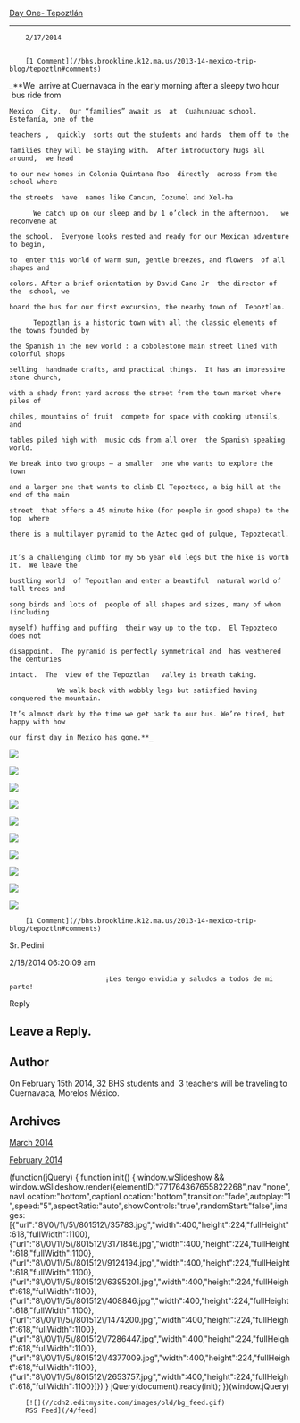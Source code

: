[Day One- Tepoztlán](//bhs.brookline.k12.ma.us/2013-14-mexico-trip-blog/tepoztln)

			
--------------------------------------------------------------------------------------

		2/17/2014
	

		[1 Comment](//bhs.brookline.k12.ma.us/2013-14-mexico-trip-blog/tepoztln#comments)
	

_**We  arrive at Cuernavaca in the early morning after a sleepy two hour  bus ride from   
  
    Mexico  City.  Our “families” await us  at  Cuahunauac school.  Estefanía, one of the   
  
    teachers ,  quickly  sorts out the students and hands  them off to the   
  
    families they will be staying with.  After introductory hugs all around,  we head    
  
    to our new homes in Colonia Quintana Roo  directly  across from the school where   
  
    the streets  have  names like Cancun, Cozumel and Xel-ha   
  
          We catch up on our sleep and by 1 o’clock in the afternoon,   we reconvene at   
  
    the school.  Everyone looks rested and ready for our Mexican adventure to begin,     
  
    to  enter this world of warm sun, gentle breezes, and flowers  of all shapes and   
  
    colors. After a brief orientation by David Cano Jr  the director of the  school, we   
  
    board the bus for our first excursion, the nearby town of  Tepoztlan.  
  
          Tepoztlan is a historic town with all the classic elements of the towns founded by  
  
    the Spanish in the new world : a cobblestone main street lined with colorful shops  
  
    selling  handmade crafts, and practical things.  It has an impressive stone church,   
  
    with a shady front yard across the street from the town market where piles of    
  
    chiles, mountains of fruit  compete for space with cooking utensils, and   
  
    tables piled high with  music cds from all over  the Spanish speaking world.   
  
    We break into two groups – a smaller  one who wants to explore the town  
  
    and a larger one that wants to climb El Tepozteco, a big hill at the end of the main   
  
    street  that offers a 45 minute hike (for people in good shape) to the top  where  
  
    there is a multilayer pyramid to the Aztec god of pulque, Tepoztecatl.     
  
    It’s a challenging climb for my 56 year old legs but the hike is worth it.  We leave the   
  
    bustling world  of Tepoztlan and enter a beautiful  natural world of tall trees and   
  
    song birds and lots of  people of all shapes and sizes, many of whom (including   
  
    myself) huffing and puffing  their way up to the top.  El Tepozteco  does not   
  
    disappoint.  The pyramid is perfectly symmetrical and  has weathered the centuries   
  
    intact.  The  view of the Tepoztlan   valley is breath taking.    
  
                We walk back with wobbly legs but satisfied having conquered the mountain.    
  
    It’s almost dark by the time we get back to our bus. We’re tired, but happy with how   
  
    our first day in Mexico has gone.**_    

[![](/uploads/8/0/1/5/801512/4611460.jpg)](/uploads/8/0/1/5/801512/4611460_orig.jpg)

[![](/uploads/8/0/1/5/801512/1075571.jpg)](/uploads/8/0/1/5/801512/1075571_orig.jpg)

[![](/uploads/8/0/1/5/801512/3109.jpg)](/uploads/8/0/1/5/801512/3109_orig.jpg)

[![](/uploads/8/0/1/5/801512/8397355.jpg)](/uploads/8/0/1/5/801512/8397355_orig.jpg)

[![](/uploads/8/0/1/5/801512/9964190.jpg)](/uploads/8/0/1/5/801512/9964190_orig.jpg)

[![](/uploads/8/0/1/5/801512/1937640.jpg)](/uploads/8/0/1/5/801512/1937640_orig.jpg)

[![](/uploads/8/0/1/5/801512/5042961.jpg)](/uploads/8/0/1/5/801512/5042961_orig.jpg)

[![](/uploads/8/0/1/5/801512/550294.jpg)](/uploads/8/0/1/5/801512/550294_orig.jpg)

[![](/uploads/8/0/1/5/801512/9521075.jpg)](/uploads/8/0/1/5/801512/9521075_orig.jpg)

[![](/uploads/8/0/1/5/801512/2704993.jpg)](/uploads/8/0/1/5/801512/2704993_orig.jpg)

		[1 Comment](//bhs.brookline.k12.ma.us/2013-14-mexico-trip-blog/tepoztln#comments)
	

Sr. Pedini
						

2/18/2014 06:20:09 am

							¡Les tengo envidia y saludos a todos de mi parte!
					

Reply
									

  
  
  

Leave a Reply.
--------------

Author
------

On February 15th 2014, 32 BHS students and  3 teachers will be traveling to Cuernavaca, Morelos México.

Archives
--------

[March 2014](/2013-14-mexico-trip-blog/archives/03-2014)
		  
[February 2014](/2013-14-mexico-trip-blog/archives/02-2014)
		  

(function(jQuery) {
function init() { window.wSlideshow && window.wSlideshow.render({elementID:"771764367655822268",nav:"none",navLocation:"bottom",captionLocation:"bottom",transition:"fade",autoplay:"1",speed:"5",aspectRatio:"auto",showControls:"true",randomStart:"false",images:\[{"url":"8\\/0\\/1\\/5\\/801512\\/35783.jpg","width":400,"height":224,"fullHeight":618,"fullWidth":1100},{"url":"8\\/0\\/1\\/5\\/801512\\/3171846.jpg","width":400,"height":224,"fullHeight":618,"fullWidth":1100},{"url":"8\\/0\\/1\\/5\\/801512\\/9124194.jpg","width":400,"height":224,"fullHeight":618,"fullWidth":1100},{"url":"8\\/0\\/1\\/5\\/801512\\/6395201.jpg","width":400,"height":224,"fullHeight":618,"fullWidth":1100},{"url":"8\\/0\\/1\\/5\\/801512\\/408846.jpg","width":400,"height":224,"fullHeight":618,"fullWidth":1100},{"url":"8\\/0\\/1\\/5\\/801512\\/1474200.jpg","width":400,"height":224,"fullHeight":618,"fullWidth":1100},{"url":"8\\/0\\/1\\/5\\/801512\\/7286447.jpg","width":400,"height":224,"fullHeight":618,"fullWidth":1100},{"url":"8\\/0\\/1\\/5\\/801512\\/4377009.jpg","width":400,"height":224,"fullHeight":618,"fullWidth":1100},{"url":"8\\/0\\/1\\/5\\/801512\\/2653757.jpg","width":400,"height":224,"fullHeight":618,"fullWidth":1100}\]}) }
jQuery(document).ready(init);
})(window.jQuery)

	
		[![](//cdn2.editmysite.com/images/old/bg_feed.gif)
		RSS Feed](/4/feed)